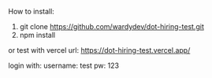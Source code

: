 How to install:
1. git clone https://github.com/wardydev/dot-hiring-test.git
2. npm install

or test with vercel url: https://dot-hiring-test.vercel.app/

login with:
username: test
pw: 123
